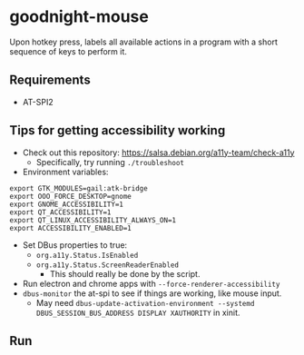 # goodnight-mouse

Upon hotkey press, labels all available actions in a program with a short sequence of keys to perform it.

## Requirements
* AT-SPI2

## Tips for getting accessibility working
* Check out this repository: https://salsa.debian.org/a11y-team/check-a11y
    * Specifically, try running `./troubleshoot`
* Environment variables:
```
export GTK_MODULES=gail:atk-bridge
export OOO_FORCE_DESKTOP=gnome
export GNOME_ACCESSIBILITY=1
export QT_ACCESSIBILITY=1
export QT_LINUX_ACCESSIBILITY_ALWAYS_ON=1
export ACCESSIBILITY_ENABLED=1
```
* Set DBus properties to true:
    * `org.a11y.Status.IsEnabled`
    * `org.a11y.Status.ScreenReaderEnabled`
        * This should really be done by the script.
* Run electron and chrome apps with `--force-renderer-accessibility`
* `dbus-monitor` the at-spi to see if things are working, like mouse input.
    * May need `dbus-update-activation-environment --systemd DBUS_SESSION_BUS_ADDRESS DISPLAY XAUTHORITY` in xinit.

## Run
